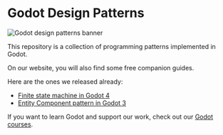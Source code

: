 # Godot Design Patterns

![Godot design patterns banner](images/design-patterns-banner.png)

This repository is a collection of programming patterns implemented in Godot.

On our website, you will also find some free companion guides.

Here are the ones we released already:

- [Finite state machine in Godot 4](https://www.gdquest.com/tutorial/godot/design-patterns/finite-state-machine/)
- [Entity Component pattern in Godot 3](https://www.gdquest.com/tutorial/godot/design-patterns/entity-component-pattern/)

If you want to learn Godot and support our work, check out our [Godot courses](https://school.gdquest.com/).